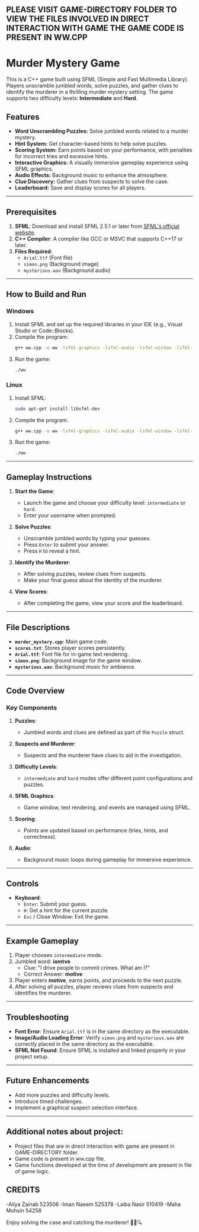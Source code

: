 
**PLEASE VISIT GAME-DIRECTORY FOLDER TO VIEW THE FILES INVOLVED IN DIRECT INTERACTION WITH GAME THE GAME CODE IS PRESENT IN WW.CPP**
---

# Murder Mystery Game

This is a C++ game built using SFML (Simple and Fast Multimedia Library). Players unscramble jumbled words, solve puzzles, and gather clues to identify the murderer in a thrilling murder mystery setting. The game supports two difficulty levels: **Intermediate** and **Hard**.

## Features
- **Word Unscrambling Puzzles:** Solve jumbled words related to a murder mystery.
- **Hint System:** Get character-based hints to help solve puzzles.
- **Scoring System:** Earn points based on your performance, with penalties for incorrect tries and excessive hints.
- **Interactive Graphics:** A visually immersive gameplay experience using SFML graphics.
- **Audio Effects:** Background music to enhance the atmosphere.
- **Clue Discovery:** Gather clues from suspects to solve the case.
- **Leaderboard:** Save and display scores for all players.

---

## Prerequisites
1. **SFML**: Download and install SFML 2.5.1 or later from [SFML's official website](https://www.sfml-dev.org/).
2. **C++ Compiler**: A compiler like GCC or MSVC that supports C++17 or later.
3. **Files Required**:
   - `Arial.ttf` (Font file)
   - `simon.png` (Background image)
   - `mysterious.wav` (Background audio)

---

## How to Build and Run
### Windows
1. Install SFML and set up the required libraries in your IDE (e.g., Visual Studio or Code::Blocks).
2. Compile the program:
   ```bash
   g++ ww.cpp -o ww -lsfml-graphics -lsfml-audio -lsfml-window -lsfml-system
   ```
3. Run the game:
   ```bash
   ./ww
   ```

### Linux
1. Install SFML:
   ```bash
   sudo apt-get install libsfml-dev
   ```
2. Compile the program:
   ```bash
   g++ ww.cpp -o ww -lsfml-graphics -lsfml-audio -lsfml-window -lsfml-system
   ```
3. Run the game:
   ```bash
   ./ww
   ```

---

## Gameplay Instructions
1. **Start the Game**:
   - Launch the game and choose your difficulty level: `intermediate` or `hard`.
   - Enter your username when prompted.

2. **Solve Puzzles**:
   - Unscramble jumbled words by typing your guesses.
   - Press `Enter` to submit your answer.
   - Press `H` to reveal a hint.

3. **Identify the Murderer**:
   - After solving puzzles, review clues from suspects.
   - Make your final guess about the identity of the murderer.

4. **View Scores**:
   - After completing the game, view your score and the leaderboard.

---

## File Descriptions
- **`murder_mystery.cpp`**: Main game code.
- **`scores.txt`**: Stores player scores persistently.
- **`Arial.ttf`**: Font file for in-game text rendering.
- **`simon.png`**: Background image for the game window.
- **`mysterious.wav`**: Background music for ambiance.

---

## Code Overview
### Key Components
1. **Puzzles**:
   - Jumbled words and clues are defined as part of the `Puzzle` struct.

2. **Suspects and Murderer**:
   - Suspects and the murderer have clues to aid in the investigation.

3. **Difficulty Levels**:
   - `intermediate` and `hard` modes offer different point configurations and puzzles.

4. **SFML Graphics**:
   - Game window, text rendering, and events are managed using SFML.

5. **Scoring**:
   - Points are updated based on performance (tries, hints, and correctness).

6. **Audio**:
   - Background music loops during gameplay for immersive experience.

---

## Controls
- **Keyboard**:
  - `Enter`: Submit your guess.
  - `H`: Get a hint for the current puzzle.
  - `Esc` / Close Window: Exit the game.

---

## Example Gameplay
1. Player chooses `intermediate` mode.
2. Jumbled word: **iomtve**
   - Clue: "I drive people to commit crimes. What am I?"
   - Correct Answer: **motive**
3. Player enters **motive**, earns points, and proceeds to the next puzzle.
4. After solving all puzzles, player reviews clues from suspects and identifies the murderer.

---

## Troubleshooting
- **Font Error**: Ensure `Arial.ttf` is in the same directory as the executable.
- **Image/Audio Loading Error**: Verify `simon.png` and `mysterious.wav` are correctly placed in the same directory as the executable.
- **SFML Not Found**: Ensure SFML is installed and linked properly in your project setup.

---

## Future Enhancements
- Add more puzzles and difficulty levels.
- Introduce timed challenges.
- Implement a graphical suspect selection interface.

---

## Additional notes about project:
- Project files that are in direct interaction with game are present in GAME-DIRECTORY folder.
- Game code is present in ww.cpp file.
- Game functions developed at the time of development are present in file of game logic.

## CREDITS
-Ailya Zainab 523506
-Iman Naeem 525378
-Laiba Nasir 510419
-Maha Mohsin 54258

Enjoy solving the case and catching the murderer! 🕵️‍♂️🔍
